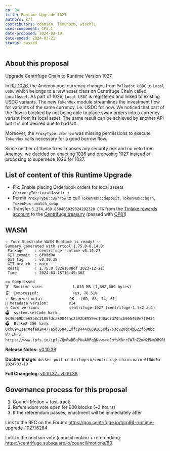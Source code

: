 ```yaml
---
cp: 94
title: Runtime Upgrade 1027
authors: k/f
contributors: cdamian, lemunozm, wischli
uses-component: CP3.1
date-proposed: 2024-03-19
date-ended: 2024-03-21
status: passed
---
```


## About this proposal

Upgrade Centrifuge Chain to Runtime Version 1027. 

In [RU 1026](https://github.com/centrifuge/cps/blob/main/cps/CP92.md), the Anemoy pool currency changes from `Polkadot USDC` to `Local USDC` which belongs to a new asset class on Centrifuge Chain called `LocalAsset`. As part of 1026, `Local USDC` is registered and linked to existing USDC variants. The new `TokenMux` module streamlines the investment flow for variants of the same currency, i.e. USDC for now. We noticed that part of the flow is blocked by not being able to place swap orders into a currency variant from its local asset. The same result can be achieved by another API but it is not desired due to bad UX.

Moreover, the `ProxyType::Borrow` was missing permissions to execute `TokenMux` calls necessary for a good borrow flow.

Since neither of these fixes imposes any security risk and no veto from Anemoy, we decided on enacting 1026 and proposing 1027 instead of proposing to supersede 1026 for 1027.

## List of content of this Runtime Upgrade

- Fix: Enable placing Orderbook orders for local assets `CurrencyId::LocalAsset(_)`
- Permit `ProxyType::Borrow` to call `TokenMux::deposit`, `TokenMux::burn`, `TokenMux::match_swap`
- Transfer `3,274,469.850463039024292328 CFG` from the [Tinlake rewards account](https://centrifuge.subscan.io/account/5EYCAe5igNEiv9tZv6XcErvzWzHg8YDvQCgdb9BuT4B4R5nk?tab=transfer) to the [Centrifuge treasury](https://centrifuge.subscan.io/account/5EYCAe5ijiYfyeZ2JJCGq56LmPyNRAKzpG4QkoQkkQNB5e6Z) (passed with [CP81](https://github.com/centrifuge/cps/blob/main/cps/CP81.md))

## WASM

```
✨ Your Substrate WASM Runtime is ready! ✨
Summary generated with srtool:1.75.0-0.14.0:
 Package     : centrifuge-runtime v0.10.27
 GIT commit  : 6f0dd0a
 GIT tag     : v0.10.38
 GIT branch  : main
 Rustc       : 1.75.0 (82e1608df 2023-12-21)
 Time        : 2024-03-18T16:49:36Z

== Compressed
🏋️  Runtime size:             1.810 MB (1,898,009 bytes)
🗜  Compressed:               Yes, 78.51%
✨ Reserved meta:            OK - [6D, 65, 74, 61]
🎁 Metadata version:         V14
🔥 Core version:             centrifuge-1027 (centrifuge-1.tx2.au1)
🗳️  system.setCode hash:      0x46e69bde68b8c3106fdca80842ac2592b8959ec1d0ac3d70acb665460e7f0434
🗳️  Blake2-256 hash:          0xb69411ac0efe924477a5d058451dfc8444c669106cd2763c220dc4b622fb88bc
📦 IPFS:                     https://www.ipfs.io/ipfs/QmRwRBqPHaARPqQKswsroJoYsK8rrCW7nZ2mN2PNm9B9Rb
```

**Release Notes:** [v0.10.38](https://github.com/centrifuge/centrifuge-chain/releases/tag/v0.10.38)

**Docker Image:** `docker pull centrifugeio/centrifuge-chain:main-6f0dd0a-2024-03-18`

**Full Changelog:** [v0.10.37...v0.10.38](https://github.com/centrifuge/centrifuge-chain/compare/v0.10.37...v0.10.38)

## Governance process for this proposal

1. Council Motion + fast-track 
2. Referendum vote open for 900 blocks (~3 hours)
3. If the referendum passes, enactment will be immediately after


Link to the RFC on the Forum: https://gov.centrifuge.io/t/cp94-runtime-upgrade-1027/6284

Link to the onchain vote (council motion + referendum): https://centrifuge.subsquare.io/council/motions/83
